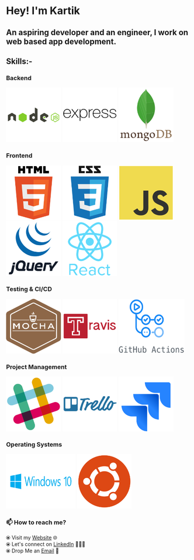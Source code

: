# Hey! I'm Kartik

## An aspiring developer and an engineer, I work on web based app development.

## Skills:-

### Backend

<p>
    <img width="150" height="150" src="https://raw.githubusercontent.com/kartikag1/kartikag1/master/assets/node.svg"></img>
    <img width="150" height="150" src="https://raw.githubusercontent.com/kartikag1/kartikag1/master/assets/express.svg"></img>
    <img width="150" height="150" src="https://raw.githubusercontent.com/kartikag1/kartikag1/master/assets/mongo.svg"></img>
</p>

### Frontend 

<p>
    <img width="150" height="150" src="https://raw.githubusercontent.com/kartikag1/kartikag1/master/assets/html5.svg"></img>
    <img width="150" height="150" src="https://raw.githubusercontent.com/kartikag1/kartikag1/master/assets/css3.svg"></img>
    <img width="150" height="150" src="https://raw.githubusercontent.com/kartikag1/kartikag1/master/assets/js.svg"></img>
    <img width="150" height="150" src="https://raw.githubusercontent.com/kartikag1/kartikag1/master/assets/jquery.svg"></img>
    <img width="150" height="150" src="https://raw.githubusercontent.com/kartikag1/kartikag1/master/assets/react.svg"></img>
</p>

### Testing & CI/CD

<p>
    <img width="150" height="150" src="https://raw.githubusercontent.com/kartikag1/kartikag1/master/assets/mocha.svg"></img>
    <img width="150" height="150" src="https://raw.githubusercontent.com/kartikag1/kartikag1/master/assets/travis.svg"></img>
    <img width="180" height="150" src="https://raw.githubusercontent.com/kartikag1/kartikag1/master/assets/githubactions.png"></img>
</p>

### Project Management

<p>
    <img width="150" height="150" src="https://raw.githubusercontent.com/kartikag1/kartikag1/master/assets/slack.svg"></img>
    <img width="150" height="150" src="https://raw.githubusercontent.com/kartikag1/kartikag1/master/assets/trello.svg"></img>
    <img width="150" height="150" src="https://raw.githubusercontent.com/kartikag1/kartikag1/master/assets/jira.svg"></img>
</p>

### Operating Systems

<p>
    <img width="190" height="150" src="https://raw.githubusercontent.com/kartikag1/kartikag1/master/assets/win10.jpg"></img>
    <img width="150" height="150" src="https://raw.githubusercontent.com/kartikag1/kartikag1/master/assets/ubuntu.svg"></img>
</p>

### 📫 How to reach me?

⦿ Visit my [Website](https://kartikfolio.herokuapp.com) 🌐 <br>
⦿ Let's connect on [LinkedIn](https://www.linkedin.com/in/kartikag1/) 👨🏻‍💻 <br>
⦿ Drop Me an [Email](mailto:kartikag1@yahoo.com) 💌 <br>
